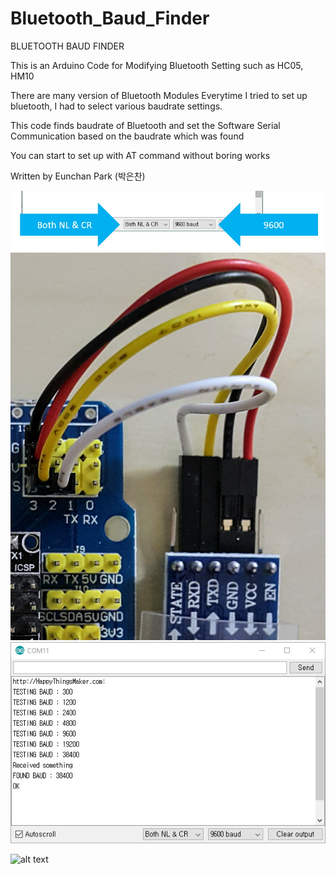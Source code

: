 # Bluetooth_Baud_Finder
BLUETOOTH BAUD FINDER


This is an Arduino Code for Modifying Bluetooth Setting such as HC05, HM10

There are many version of Bluetooth Modules
Everytime I tried to set up bluetooth, I had to select various baudrate settings.

This code finds baudrate of Bluetooth and set 
the Software Serial Communication based on the baudrate which was found

You can start to set up with AT command without boring works

Written by Eunchan Park (박은찬)

![](https://github.com/happythingsmaker/Bluetooth_Baud_Finder/blob/master/wiki/20171121222018.jpg)
![](https://github.com/happythingsmaker/Bluetooth_Baud_Finder/blob/master/wiki/20171121222105.jpg)
![](https://github.com/happythingsmaker/Bluetooth_Baud_Finder/blob/master/wiki/20171121235521.jpg)


![alt text](http://url/to/img.png)
